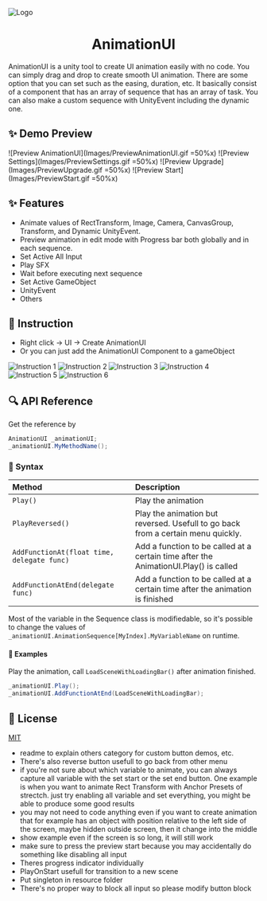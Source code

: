 ![Logo](Images/AnimationUI.png)
<h1 align="center">AnimationUI</h1>

AnimationUI is a unity tool to create UI animation easily with no code. You can simply drag and drop to create smooth UI animation. There are some option that you can set such as the easing, duration, etc. It basically consist of a component that has an array of sequence that has an array of task. You can also make a custom sequence with UnityEvent including the dynamic one.


## ✨ Demo Preview

![Preview AnimationUI](Images/PreviewAnimationUI.gif =50%x) ![Preview Settings](Images/PreviewSettings.gif =50%x)
![Preview Upgrade](Images/PreviewUpgrade.gif =50%x) ![Preview Start](Images/PreviewStart.gif =50%x)


## ✨ Features

- Animate values of RectTransform, Image, Camera, CanvasGroup, Transform, and Dynamic UnityEvent.
- Preview animation in edit mode with Progress bar both globally and in each sequence.
- Set Active All Input 
- Play SFX
- Wait before executing next sequence
- Set Active GameObject
- UnityEvent
- Others


## 📖 Instruction
- Right click -> UI -> Create AnimationUI
- Or you can just add the AnimationUI Component to a gameObject

![Instruction 1](Images/1.gif)
![Instruction 2](Images/2.gif)
![Instruction 3](Images/3.gif)
![Instruction 4](Images/4.gif)
![Instruction 5](Images/5.gif)
![Instruction 6](Images/6.gif)



## 🔍 API Reference

Get the reference by

```csharp
AnimationUI _animationUI;
_animationUI.MyMethodName();
```

### 🔗 Syntax

| Method                            | Description                        |
|:--------                          | :------------------------------    |
|`Play()`                           | Play the animation |
|`PlayReversed()`                   | Play the animation but reversed. Usefull to go back from a certain menu quickly.|
|`AddFunctionAt(float time, delegate func)`| Add a function to be called at a certain time after the AnimationUI.Play() is called|
|`AddFunctionAtEnd(delegate func)`  |Add a function to be called at a certain time after the animation is finished |

Most of the variable in the Sequence class is modifiedable, so it's possible to change the values of `_animationUI.AnimationSequence[MyIndex].MyVariableName` on runtime.

#### 📖 Examples

Play the animation, call `LoadSceneWithLoadingBar()` after animation finished.
```csharp
_animationUI.Play();
_animationUI.AddFunctionAtEnd(LoadSceneWithLoadingBar);
```


## 📝 License
[MIT](https://choosealicense.com/licenses/mit/)


- readme to explain others category for custom button demos, etc.
- There's also reverse button usefull to go back from other menu
- if you're not sure about which variable to animate, you can always capture all variable with the set start or the set end button. One example is when you want to animate Rect Transform with Anchor Presets of strectch. just try enabling all variable and set everything, you might be able to produce some good results
- you may not need to code anything even if you want to create animation that for example has an object with position relative to the left side of the screen, maybe hidden outside screen, then it change into the middle
- show example even if the screen is so long, it will still work
- make sure to press the preview start because you may accidentally do something like disabling all input
- Theres progress indicator individually
- PlayOnStart usefull for transition to a new scene
- Put singleton in resource folder
- There's no proper way to block all input so please modify button block
